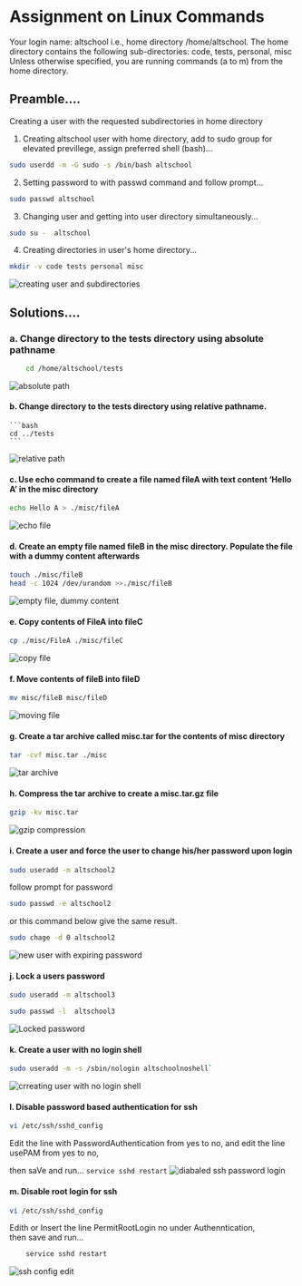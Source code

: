 
# Assignment on Linux Commands
Your login name: altschool i.e., home directory /home/altschool. The home directory contains the following sub-directories: code, tests, personal, misc Unless otherwise specified, you are running commands (a to m) from the home directory.

## Preamble....
Creating a user with the requested subdirectories in home directory

1. Creating altschool user with home directory, add to sudo group for elevated previllege, assign preferred shell (bash)...
```bash
sudo userdd -m -G sudo -s /bin/bash altschool
```
2. Setting password to with passwd command and follow prompt...
```bash
sudo passwd altschool
```
3. Changing user and getting into user directory simultaneously...
```bash
sudo su -  altschool
```
4. Creating directories in user's home directory...
```bash
mkdir -v code tests personal misc
```
![creating user and subdirectories](./screenshots/create_user_and_dirs.png)

## Solutions....
### a. Change directory to the tests directory using absolute pathname
```bash
    cd /home/altschool/tests
```
![absolute path](./screenshots/cd_absolute-path.png)

#### b. Change directory to the tests directory using relative pathname. 
    ```bash
    cd ../tests
    ```
![relative path](./screenshots/cd_relative_path.png)

#### c. Use echo command to create a file named fileA with text content ‘Hello A’ in the misc directory
```bash 
echo Hello A > ./misc/fileA
```
![echo file](./screenshots/echo_file.png)

#### d. Create an empty file named fileB in the misc directory. Populate the file with a dummy content afterwards
```bash
touch ./misc/fileB
head -c 1024 /dev/urandom >>./misc/fileB
```
![empty file, dummy content](./screenshots/empty-file-dumy-content.png)

#### e. Copy contents of FileA into fileC
```bash
cp ./misc/FileA ./misc/fileC
```
![copy file](./screenshots/copy_file.png)

#### f. Move contents of fileB into fileD
```bash
mv misc/fileB misc/fileD
```
![moving file](./screenshots/move_or_rename.png)

#### g. Create a tar archive called misc.tar for the contents of misc directory 
```bash
tar -cvf misc.tar ./misc
```
![tar archive](./screenshots/tar_archiving.png)

#### h. Compress the tar archive to create a misc.tar.gz file 
```bash
gzip -kv misc.tar
```  
![gzip compression](./screenshots/gzip_compression.png)

####  i. Create a user and force the user to change his/her password upon login
```bash
sudo useradd -m altschool2
```
follow prompt for password
```bash
sudo passwd -e altschool2
```  
or this command below give the same result.
```bash
sudo chage -d 0 altschool2
```
![new user with expiring password](./screenshots/expiring_user_password.png)

#### j. Lock a users password
```bash
sudo useradd -m altschool3
```
    
```bash
sudo passwd -l  altschool3
```
![Locked password](./screenshots/locking_user_password.png)

#### k. Create a user with no login shell
```bash
sudo useradd -m -s /sbin/nologin altschoolnoshell` 
```
![crreating user with no login shell](./screenshots/no_shell_user.png)

#### l. Disable password based authentication for ssh

```bash
vi /etc/ssh/sshd_config
```
Edit the line with PasswordAuthentication from yes to no, and edit the line usePAM from yes to no, 

then saVe and run...
    `service sshd restart`
![diabaled ssh password login](./screenshots/disabled_ssh_password_login.png)

#### m. Disable root login for ssh
```bash
vi /etc/ssh/sshd_config
```
Edith or Insert the line  PermitRootLogin no under Authenntication,  
then save and run...
```bash 
    service sshd restart
```
![ssh config edit](./screenshots/disabled_root_ssh_login.png)
